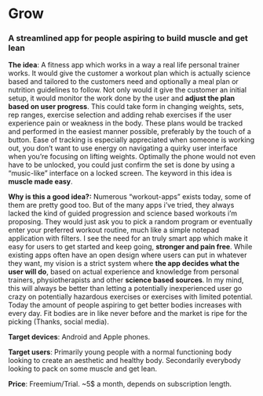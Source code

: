 # Grow  
### A streamlined app for people aspiring to build muscle and get lean  
**The idea**: A fitness app which works in a way a real life personal trainer works. It would give the customer a workout plan which is actually science based and tailored to the customers need and optionally a meal plan or nutrition guidelines to follow. Not only would it give the customer an initial setup, it would monitor the work done by the user and **adjust the plan based on user progress**. This could take form in changing weights, sets, rep ranges, exercise selection and adding rehab exercises if the user experience pain or weakness in the body. These plans would be tracked and performed in the easiest manner possible, preferably by the touch of a button. Ease of tracking is especially appreciated when someone is working out, you don’t want to use energy on navigating a quirky user interface when you’re focusing on lifting weights. Optimally the phone would not even have to be unlocked, you could just confirm the set is done by using a “music-like” interface on a locked screen. The keyword in this idea is **muscle made easy**.


**Why is this a good idea?:** Numerous “workout-apps” exists today, some of them are pretty good too. But of the many apps i’ve tried, they always lacked the kind of guided progression and science based workouts i’m proposing. They would just ask you to pick a random program or eventually enter your preferred workout routine, much like a simple notepad application with filters. I see the need for an truly smart app which make it easy for users to get started and keep going, **stronger and pain free**. While existing apps often have an open design where users can put in whatever they want, my vision is a strict system where **the app decides what the user will do**, based on actual experience and knowledge from personal trainers, physiotherapists and other **science based sources**. In my mind, this will always be better than letting a potentially inexperienced user go crazy on potentially hazardous exercises or exercises with limited potential. Today the amount of people aspiring to get better bodies increases with every day. Fit bodies are in like never before and the market is ripe for the picking (Thanks, social media).


**Target devices**: Android and Apple phones.


**Target users**: Primarily young people with a normal functioning body looking to create an aesthetic and healthy body. Secondarily everybody looking to pack on some muscle and get lean. 


**Price**: Freemium/Trial. ~5$ a month, depends on subscription length.

